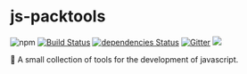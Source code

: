 # js-packtools
![npm](https://img.shields.io/npm/v/js-packtools.svg)
[![Build Status](https://travis-ci.org/jasp402/js-packtools.svg?branch=master)](https://travis-ci.org/jasp402/js-packtools)
[![dependencies Status](https://david-dm.org/jasp402/js-packtools/status.svg)](https://david-dm.org/jasp402/js-packtools)
[![Gitter](https://badges.gitter.im/js-packtools/community.svg)](https://gitter.im/js-packtools/community?utm_source=badge&utm_medium=badge&utm_campaign=pr-badge)
![](https://repository-images.githubusercontent.com/185065568/84a2c180-6f4b-11e9-936c-48b712dde626)

:notebook_with_decorative_cover: A small collection of tools for the development of javascript.
